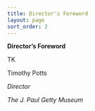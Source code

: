 ```yaml
---
title: Director's Foreword
layout: page
sort_order: 2
---
```


**Director’s Foreword**

TK

Timothy Potts

*Director*

*The J. Paul Getty Museum*
